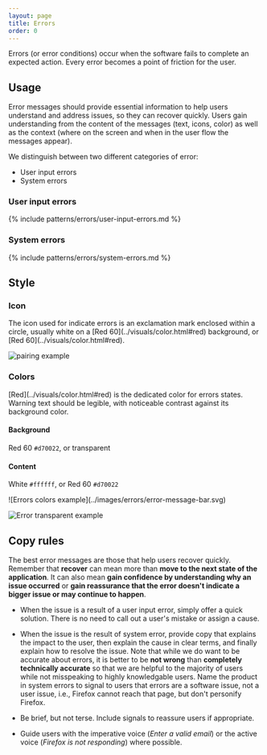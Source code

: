 ```yaml
---
layout: page
title: Errors
order: 0
---
```


Errors (or error conditions) occur when the software fails to complete an expected action. Every error becomes a point of friction for the user.

## Usage

Error messages should provide essential information to help users understand and address issues, so they can recover quickly. Users gain understanding from the content of the messages (text, icons, color) as well as the context (where on the screen and when in the user flow the messages appear).

We distinguish between two different categories of error:

* User input errors
* System errors

### User input errors

{% include patterns/errors/user-input-errors.md %}

### System errors

{% include patterns/errors/system-errors.md %}

## Style

### Icon

<div class="grid-2" markdown="1">
The icon used for indicate errors is an exclamation mark enclosed within a circle, usually white on a [Red 60](../visuals/color.html#red) background, or [Red 60](../visuals/color.html#red).

![pairing example](../images/errors/error-icon.svg)
</div>

### Colors

<div class="grid-2">
<div markdown="1">
[Red](../visuals/color.html#red) is the dedicated color for errors states. Warning text should be legible, with noticeable contrast against its background color.

#### Background

Red 60 `#d70022`, or transparent

#### Content

White `#ffffff`, or Red 60 `#d70022`

</div>
<div markdown="1">
![Errors colors example](../images/errors/error-message-bar.svg)

![Error transparent example](../images/errors/error-no-bg.svg)
</div>
</div>

## Copy rules

The best error messages are those that help users recover quickly. Remember that **recover** can mean more than **move to the next state of the application**. It can also mean **gain confidence by understanding why an issue occurred** or **gain reassurance that the error doesn't indicate a bigger issue or may continue to happen**.

* When the issue is a result of a user input error, simply offer a quick solution. There is no need to call out a user's mistake or assign a cause.

* When the issue is the result of system error, provide copy that explains the impact to the user, then explain the cause in clear terms, and finally explain how to resolve the issue. Note that while we do want to be accurate about errors, it is better to be **not wrong** than **completely technically accurate** so that we are helpful to the majority of users while not misspeaking to highly knowledgable users. Name the product in system errors to signal to users that errors are a software issue, not a user issue, i.e., Firefox cannot reach that page, but don't personify Firefox.

* Be brief, but not terse. Include signals to reassure users if appropriate.

* Guide users with the imperative voice (*Enter a valid email*) or the active voice (*Firefox is not responding*) where possible.